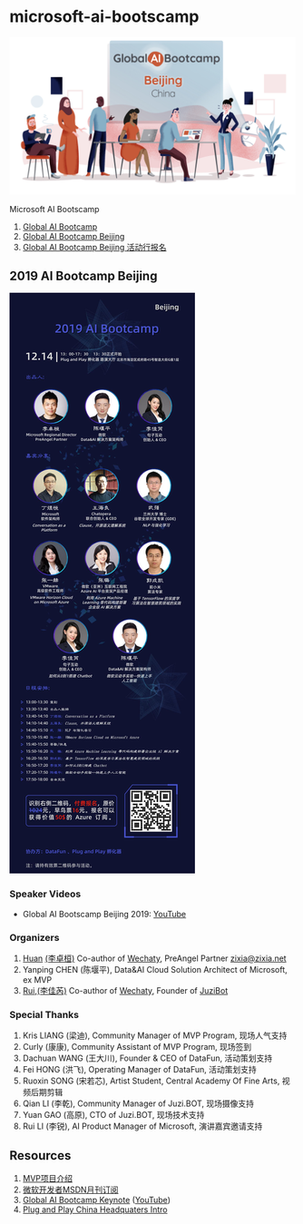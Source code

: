 # microsoft-ai-bootscamp

![Global AI Bootcamp Beijing](docs/images/ai-bootcamp.jpg)

Microsoft AI Bootscamp

1. [Global AI Bootcamp](https://globalai.community/)
1. [Global AI Bootcamp Beijing](https://globalai.community/global-ai-bootcamp/china-beijing)
1. [Global AI Bootcamp Beijing 活动行报名](http://www.huodongxing.com/event/7522661425200)

## 2019 AI Bootcamp Beijing

![2019 AI Bootcamp Beijing](docs/images/2019-ai-bootcamp-beijing.jpg)

### Speaker Videos

- Global AI Bootscamp Beijing 2019: [YouTube](https://youtu.be/jKbMFxDw0T4)

### Organizers

1. [Huan](https://github.com/huan) [(李卓桓)](http://linkedin.com/in/zixia) Co-author of [Wechaty](https://github.com/wechaty/wechaty), PreAngel Partner <zixia@zixia.net>
1. Yanping CHEN (陈堰平), Data&AI Cloud Solution Architect of Microsoft, ex MVP
1. [Rui](https://github.com/lijiarui),[(李佳芮)](https://lijiarui.github.io) Co-author of [Wechaty](https://github.com/wechaty/wechaty), Founder of [JuziBot](https://www.botorange.com/)

### Special Thanks

1. Kris LIANG (梁迪), Community Manager of MVP Program, 现场人气支持
1. Curly (康康), Community Assistant of MVP Program, 现场签到
1. Dachuan WANG (王大川), Founder & CEO of DataFun, 活动策划支持
1. Fei HONG (洪飞), Operating Manager of DataFun, 活动策划支持
1. Ruoxin SONG (宋若芯), Artist Student, Central Academy Of Fine Arts, 视频后期剪辑
1. Qian LI (李乾), Community Manager of Juzi.BOT, 现场摄像支持
1. Yuan GAO (高原), CTO of Juzi.BOT, 现场技术支持
1. Rui LI (李锐), AI Product Manager of Microsoft, 演讲嘉宾邀请支持

## Resources

1. [MVP项目介绍](https://docs.google.com/presentation/d/1TDh6-IHCRPnesyLMTtXvi3thulLJXwhEdLeBdTNR6xU/edit?usp=sharing)
1. [微软开发者MSDN月刊订阅](https://docs.google.com/presentation/d/1Wc_u47WPa3Q2FEjkx2nN4GNM9TLFQG4AtoC3esU_QqI/edit?usp=sharing)
1. [Global AI Bootcamp Keynote](https://globalai.community/global-ai-bootcamp/information/keynote/) ([YouTube](https://www.youtube.com/watch?v=31SUgJM9YUI))
1. [Plug and Play China Headquaters Intro](https://docs.google.com/presentation/d/1H5iJj2OBkkvgimdC-V85Sc5NXoOEYLfgsxy2mQkIF3Y/edit?usp=sharing)

